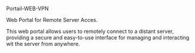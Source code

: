 Portail-WEB-VPN

Web Portal for Remote Server Acces.

This web portal allows users to remotely connect to a distant server, providing a secure and easy-to-use interface for managing and interacting wit the server from anywhere.
